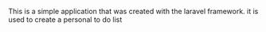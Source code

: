 This is a simple application that was created with the laravel framework. it is used to create a personal to do list